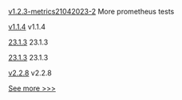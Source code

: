 
[v1.2.3-metrics21042023-2](https://github.com/hyperledger/firefly-tokens-erc20-erc721/releases/tag/v1.2.3-metrics21042023-2) More prometheus tests

[v1.1.4](https://github.com/hyperledger/firefly/releases/tag/v1.1.4) v1.1.4

[23.1.3](https://github.com/hyperledger/besu/releases/tag/23.1.3) 23.1.3

[23.1.3](https://github.com/hyperledger/besu-docs/releases/tag/23.1.3) 23.1.3

[v2.2.8](https://github.com/hyperledger/fabric-gateway-java/releases/tag/v2.2.8) v2.2.8


[See more >>>](https://start-here.hyperledger.org/releases)
